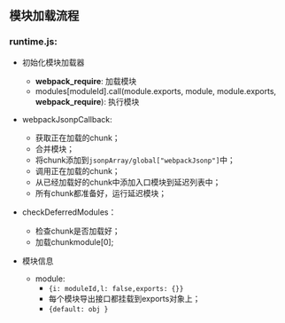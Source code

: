 ## 模块加载流程

### runtime.js:

- 初始化模块加载器

  - **webpack_require**: 加载模块
  - modules[moduleId].call(module.exports, module, module.exports, **webpack_require**): 执行模块

- webpackJsonpCallback:
  - 获取正在加载的chunk；
  - 合并模块；
  - 将chunk添加到`jsonpArray/global["webpackJsonp"]`中；
  - 调用正在加载的chunk；
  - 从已经加载好的chunk中添加入口模块到延迟列表中；
  - 所有chunk都准备好，运行延迟模块；

- checkDeferredModules：
  - 检查chunk是否加载好；
  - 加载chunkmodule[0];

- 模块信息
  - module:
    - `{i: moduleId,l: false,exports: {}}`
    - 每个模块导出接口都挂载到exports对象上；
    - `{default: obj }`


